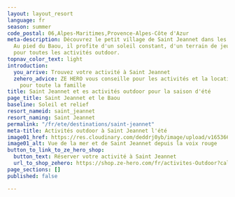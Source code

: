 ```yaml
---
layout: layout_resort
language: fr
season: summer
code_postal: 06,Alpes-Maritimes,Provence-Alpes-Côte d'Azur
meta-description: Découvrez le petit village de Saint Jeannet dans les Alpes Maritimes.
  Au pied du Baou, il profite d'un soleil constant, d'un terrain de jeux incroyable
  pour toutes les activités outdoor.
topnav_color_text: light
introduction:
  you_arrive: Trouvez votre activité à Saint Jeannet
  zehero_advice: ZE HERO vous conseille pour les activités et la location des équipements
    pour toute la famille
title: Saint Jeannet et es activités outdoor pour la saison d'été
page_title: Saint Jeannet et le Baou
baseline: Soleil et relief
resort_nameid: saint_jeannet
resort_naming: Saint Jeannet
permalink: "/fr/ete/destinations/saint-jeannet"
meta-title: Activités outdoor à Saint Jeannet l'été
image01_href: https://res.cloudinary.com/deddrj0yb/image/upload/v1653660434/website/resorts/Saint%20Jeannet/GOPR0185_1613322643497.jpg
image01_alt: Vue de la mer et de Saint Jeannet depuis la voix rouge
button_to_link_to_ze_hero_shop:
  button_text: Réserver votre activité à Saint Jeannet
  url_to_shop_zehero: https://shop.ze-hero.com/fr/activites-Outdoor?calessonstype=all&catypegenderlistsummer=all&calessonsactivitytype=all&start-date=
page_sections: []
published: false

---
```

